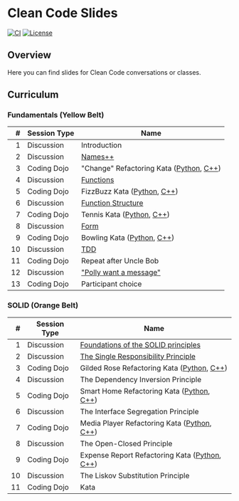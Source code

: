 # Clean Code Slides

[![CI](https://github.com/Coding-Cuddles/slides/actions/workflows/main.yml/badge.svg)](https://github.com/Coding-Cuddles/slides/actions/workflows/main.yml)
[![License](https://img.shields.io/github/license/Coding-Cuddles/slides)](https://github.com/Coding-Cuddles/slides/blob/main/LICENSE.txt)

## Overview

Here you can find slides for Clean Code conversations or classes.

## Curriculum

### Fundamentals (Yellow Belt)

|   # | Session Type | Name                                                                   |
|----:|--------------|------------------------------------------------------------------------|
|   1 | Discussion   | Introduction                                                           |
|   2 | Discussion   | [Names++](fundamentals/02-names.md)                                    |
|   3 | Coding Dojo  | "Change" Refactoring Kata ([Python][change-python], [C++][change-cpp]) |
|   4 | Discussion   | [Functions](fundamentals/04-functions.md)                              |
|   5 | Coding Dojo  | FizzBuzz Kata ([Python][fizzbuzz-python], [C++][fizzbuzz-cpp])         |
|   6 | Discussion   | [Function Structure](fundamentals/06-function-structure.md)            |
|   7 | Coding Dojo  | Tennis Kata ([Python][tennis-python], [C++][tennis-cpp])               |
|   8 | Discussion   | [Form](fundamentals/08-form.md)                                        |
|   9 | Coding Dojo  | Bowling Kata ([Python][bowling-python], [C++][bowling-cpp])            |
|  10 | Discussion   | [TDD](fundamentals/10-tdd.md)                                          |
|  11 | Coding Dojo  | Repeat after Uncle Bob                                                 |
|  12 | Discussion   | ["Polly want a message"](fundamentals/12-polly.md)                     |
|  13 | Coding Dojo  | Participant choice                                                     |

[change-python]: https://github.com/Coding-Cuddles/change-refactoring-python-kata
[change-cpp]: https://github.com/Coding-Cuddles/change-refactoring-cpp-kata
[fizzbuzz-python]: https://github.com/Coding-Cuddles/fizzbuzz-python-kata
[fizzbuzz-cpp]: https://github.com/Coding-Cuddles/fizzbuzz-cpp-kata
[tennis-python]: https://github.com/Coding-Cuddles/tennis-python-kata
[tennis-cpp]: https://github.com/Coding-Cuddles/tennis-cpp-kata
[bowling-python]: https://github.com/Coding-Cuddles/bowling-python-kata
[bowling-cpp]: https://github.com/Coding-Cuddles/bowling-cpp-kata

### SOLID (Orange Belt)

|  # | Session Type | Name                                                   |
|---:|--------------|--------------------------------------------------------|
|  1 | Discussion   | [Foundations of the SOLID principles](solid/01-foundations.md) |
|  2 | Discussion   | [The Single Responsibility Principle](solid/02-srp.md) |
|  3 | Coding Dojo  | Gilded Rose Refactoring Kata ([Python][gilded-rose-python], [C++][gilded-rose-cpp]) |
|  4 | Discussion   | The Dependency Inversion Principle                                                  |
|  5 | Coding Dojo  | Smart Home Refactoring Kata ([Python][smart-home-python], [C++][smart-home-cpp])    |
|  6 | Discussion   | The Interface Segregation Principle                                                 |
|  7 | Coding Dojo  | Media Player Refactoring Kata ([Python][media-player-python], [C++][media-player-cpp]) |
|  8 | Discussion   | The Open-Closed Principle                                                           |
|  9 | Coding Dojo  | Expense Report Refactoring Kata ([Python][expense-report-python], [C++][expense-report-cpp]) |
| 10 | Discussion   | The Liskov Substitution Principle                                                   |
| 11 | Coding Dojo  | Kata                                                                                |

[gilded-rose-python]: https://github.com/Coding-Cuddles/gilded-rose-refactoring-python-kata
[gilded-rose-cpp]: https://github.com/Coding-Cuddles/gilded-rose-refactoring-cpp-kata
[smart-home-python]: https://github.com/Coding-Cuddles/smart-home-refactoring-python-kata
[smart-home-cpp]: https://github.com/Coding-Cuddles/smart-home-refactoring-cpp-kata
[media-player-python]: https://github.com/Coding-Cuddles/media-player-refactoring-python-kata
[media-player-cpp]: https://github.com/Coding-Cuddles/media-player-refactoring-cpp-kata
[expense-report-python]: https://github.com/Coding-Cuddles/expense-report-refactoring-python-kata
[expense-report-cpp]: https://github.com/Coding-Cuddles/expense-report-refactoring-cpp-kata

